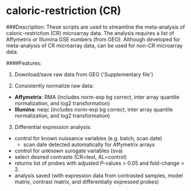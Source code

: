 # caloric-restriction (CR)

###Description:
These scripts are used to streamline the meta-analysis of caloric-restriction (CR) microarray data. The analysis requires a list of Affymetrix or Illumina GSE numbers (from GEO). Although developed for meta-analysis of CR microarray data, can be used for non-CR microarray data.

####Features:
1. Download/save raw data from GEO ('Supplementary file')

2. Consistently normalize raw data:
  * __Affymetrix__: RMA (includes norm-exp bg correct, inter array quantile normalization, and log2 transformation)
  * __Illumina__: neqc (includes norm-exp bg correct, inter array quantile normalization, and log2 transformation)
  
3. Differential expression analysis:
  * control for known nuissance variables (e.g. batch, scan date)
    * scan date detected automatically for Affymetrix arrays
  * control for unknown surogate variables (sva)
  * select desired contrasts (CR=test, AL=control)
  * returns list of probes with adjusted P-values > 0.05 and fold-change > 2.
  * analysis saved (with expression data from contrasted samples, model matrix, contrast matrix, and differentially expressed probes)
